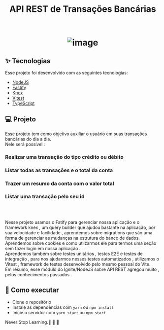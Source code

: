 
<h1 align="center" >
  API REST de Transações Bancárias
</h1>



<br>

<h1 align="center" >

![image](https://github.com/RafaelFigueiredo2203/apiTransactions-restjs/assets/60237326/2f09e538-8117-49f4-bf26-2fb2e7328dee)


  </h1>


## ✨ Tecnologias

Esse projeto foi desenvolvido com as seguintes tecnologias:

- [NodeJS](https://nodejs.org/en)
- [Fastify](https://fastify.dev/)
- [Knex](https://knexjs.org/)
- [Vitest](https://vitest.dev/)
- [TypeScript](https://www.typescriptlang.org/)



## 💻 Projeto

Esse projeto tem como objetivo auxiliar o usuário em suas transações bancárias do dia a dia. <br>
Nele será possível :
### Realizar uma transação do tipo crédito ou débito
### Listar todas as transações e o total da conta
### Trazer um resumo da conta com o valor total
### Listar uma transação pelo seu id 

<br><br>

Nesse projeto usamos o Fatify para gerenciar nossa aplicação e o framework knex , um query builder que ajudou bastante na aplicação, por sua velocidade e facilidade , aprendemos sobre migrations que são uma forma de gerenciar as mudanças na estrutura do banco de dados.<br>
Aprendemos sobre cookies e como utlizarmos ele para termos uma seção sem fazer login em nossa aplicação .<br>
Aprendemos também sobre testes unitários , testes E2E e testes de integração , para nos ajudarmos nesses testes automatizados , utilizamos o Vitest , framework de testes desenvolvido pelo mesmo pessoal do Vite.<br>
Em resumo, esse módulo do Ignite/NodeJS sobre API REST agregou muito , pelos conhecimentos passados .

## 🚀 Como executar

- Clone o repositório
- Instale as dependências com `yarn` ou `npm install`
- Inicie o servidor com `yarn start` ou `npm start`


Never Stop Learning.🚀 🚀 🚀 


